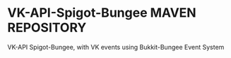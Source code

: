 # VK-API-Spigot-Bungee MAVEN REPOSITORY

VK-API Spigot-Bungee, with VK events using Bukkit-Bungee Event System
